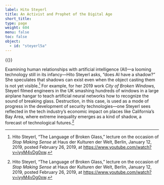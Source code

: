 ```yaml
---
label: Hito Steyerl
title: An Activist and Prophet of the Digital Age
short_title:
type: page
weight: 604
menu: false
toc: false
object:
  - id: "steyerl5a"
---
```

{{<q-figure id="steyerl5a">}}

Examining human relationships with artificial intelligence (AI)—a looming technology still in its infancy—Hito Steyerl asks, “does AI have a shadow?” She speculates that shadows can exist even when the object casting them is not yet visible.[^1] For example, for her 2019 work *City of Broken Windows,* Steyerl filmed engineers in the UK smashing hundreds of windows in a large airplane hangar to teach artificial neural networks how to recognize the sound of breaking glass. Destruction, in this case, is used as a mode of progress in the development of security technologies—one Steyerl sees reflected in the tech industry’s economic impact on places like California’s Bay Area, where extreme inequality emerges as a kind of shadow, a forecast of technological futures.[^2]

[^1]: Hito Steyerl, “The Language of Broken Glass,” lecture on the occasion of *Stop Making Sense* at Haus der Kulturen der Welt, Berlin, January 12, 2019, posted February 26, 2019, at https://www.youtube.com/watch?v=iyyM4vDg0xw.

[^2]: Hito Steyerl, “The Language of Broken Glass,” lecture on the occasion of *Stop Making Sense* at Haus der Kulturen der Welt, Berlin, January 12, 2019, posted February 26, 2019, at https://www.youtube.com/watch?v=iyyM4vDg0xw.
